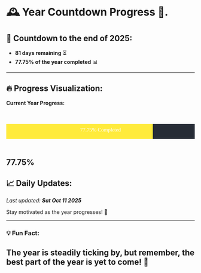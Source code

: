 
# &#x1F570; **Year Countdown Progress** &#x1F389;.

## &#x1F4C5; Countdown to the end of 2025:
- **81 days remaining** &#x23F3;
- **77.75% of the year completed** &#x1F4CA;

---

## &#x1F525; **Progress Visualization**:

**Current Year Progress:**

<br><br>
![Progress Bar](https://raw.githubusercontent.com/dayanidigv/year-countdown-progress/main/progress-bar.svg)
<br><br>

**77.75%**
---

## &#x1F4C8; **Daily Updates**:

_Last updated: **Sat Oct 11 2025**_

Stay motivated as the year progresses! &#x1F680;

--- 

### &#x1F4A1; **Fun Fact:**
The year is steadily ticking by, but remember, the best part of the year is yet to come! &#x1F31F;
---
